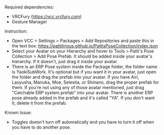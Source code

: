 Required dependencies:
- VRCFury (https://vcc.vrcfury.com)
- Gesture Manager

Instruction:
- Open VCC > Settings > Packages > Add Repositories and paste this in the text box: https://pattilirious.github.io/PattisPoseCollection/index.json
- Select your Avatar on your Hierarchy and hover to Tools > Patti's Pose Collection > Add Pose Prefab. It should be added inside your avatar's hierarchy. If it doesn't, just drag it inside your avatar.
- There is an ERP Pose system inside the Package folder, the folder name is YaokiSubWork. It's optional but if you want it in your avatar, just open the folder and drag the prefab into your avatar. If you have Airi, Lasyusha, Manuka, Moe, Selestia, or Shinano, drag the proper prefab for them. If you're not using any of those avatar mentioned, just drag "Catchable ERP system.prefab" into your avatar. There is another ERP pose already added in the prefab and it's called "YA". If you don't want it, delete it from the prefab.

Known Issue:
- Toggles doesn't turn off automatically and you have to turn it off when you have to do another pose.
